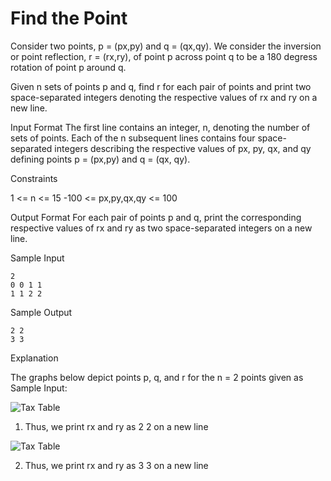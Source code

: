 # Find the Point

Consider two points, p = (px,py) and q = (qx,qy). We consider the inversion or point reflection, r = (rx,ry), of point p across point q to be a 180 degress rotation of point p around q.

Given n sets of points p and q, find r for each pair of points and print two space-separated integers denoting the respective values of rx and ry on a new line.

Input Format The first line contains an integer, n, denoting the number of sets of points. Each of the n subsequent lines contains four space-separated integers describing the respective values of px, py, qx, and qy defining points p = (px,py) and q = (qx, qy).

Constraints 

1 <= n <= 15 
-100 <= px,py,qx,qy <= 100

Output Format 
For each pair of points p and q, print the corresponding respective values of rx and ry as two space-separated integers on a new line.

Sample Input 

    2 
    0 0 1 1 
    1 1 2 2

Sample Output 

    2 2 
    3 3

Explanation

The graphs below depict points p, q, and r for the n = 2 points given as Sample Input:    

![Tax Table](https://s3.amazonaws.com/hr-challenge-images/128/1476208076-15f0f71f16-find-point-0011.png)

1. Thus, we print rx and ry as 2 2 on a new line

![Tax Table](https://s3.amazonaws.com/hr-challenge-images/128/1476207535-debed1b871-find-point-1122.png)

2. Thus, we print rx and ry as 3 3 on a new line